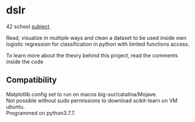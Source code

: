 # dslr

42 school [subject](https://cdn.intra.42.fr/pdf/pdf/66359/en.subject.pdf).

Read, visualize in multiple ways and clean a dataset to be used inside own logistic regression for classification in python with limited functions access. 

To learn more about the theory behind this project, read the comments inside the code

## Compatibility
Matplotlib config set to run on macos big-sur/catalina/Mojave.<br>
Not possible without sudo permissions to download scikit-learn on VM ubuntu.<br>
Programmed on python3.7.7.
